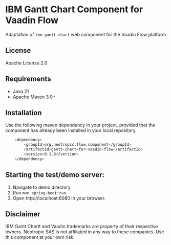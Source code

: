 # IBM Gantt Chart Component for Vaadin Flow

Adaptation of `ibm-gantt-chart` web component for the Vaadin Flow platform

## License

Apache License 2.0

## Requirements

- Java 21
- Apache Maven 3.9+

## Installation

Use the following maven dependency in your project, provided that the component has already been installed in your local repository.

```bash
    <dependency>
        <groupId>org.neotropic.flow.component</groupId>
        <artifactId>gantt-chart-for-vaadin-flow</artifactId>
        <version>0.1.0</version>
    </dependency>
```

## Starting the test/demo server:

1. Navigate to demo directory
2. Run `mvn spring-boot:run`.
3. Open http://localhost:8080 in your browser.

## Disclaimer

IBM Gantt Chartt and Vaadin trademarks are property of their respective owners. Neotropic SAS is not affiliated in any way to these companies. Use this component at your own risk.